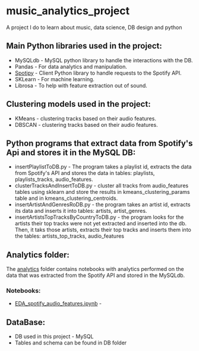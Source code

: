 # music_analytics_project
A project I do to learn about music, data science, DB design and python

## Main Python libraries used in the project:
* MySQLdb - MySQL python library to handle the interactions with the DB.
* Pandas - For data analytics and manipulation.
* [Spotipy](https://spotipy.readthedocs.io/en/2.13.0/) - Client Python library to handle requests to the Spotify API.
* SKLearn - For machine learning.
* Librosa - To help with feature extraction out of sound.

## Clustering models used in the project:
* KMeans - clustering tracks based on their audio features.
* DBSCAN - clustering tracks based on their audio features.

## Python programs that extract data from Spotify's Api and stores it in the MySQL DB:
* insertPlaylistToDB.py - The program takes a playlist id, extracts the data from Spotify's API and stores the data in tables: playlists, playlists_tracks, audio_features.
* clusterTracksAndInsertToDB.py - cluster all tracks from audio_features tables using sklearn and store the results in kmeans_clustering_params table and in kmeans_clustering_centroids.
* insertArtistAndGenresRoDB.py - the program takes an artist id, extracts its data and inserts it into tables: artists, artist_genres.
* insertArtistsTopTracksByCountryToDB.py - the program looks for the artists their top tracks were not yet extracted and inserted into the db. Then, it taks those artists, extracts their top tracks and inserts them into the tables: artists_top_tracks, audio_features

## Analytics folder:
The [analytics](https://github.com/orenzion/music_analytics_project/tree/master/analytics) folder contains notebooks with analytics performed on the data that was extracted from the Spotify API and stored in the MySQLdb.

### Notebooks:
* [EDA_spotify_audio_features.ipynb](https://github.com/orenzion/music_analytics_project/blob/master/analytics/EDA_spotify_audio_features.ipynb) - 

## DataBase:
* DB used in this project - MySQL
* Tables and schema can be found in DB folder 

